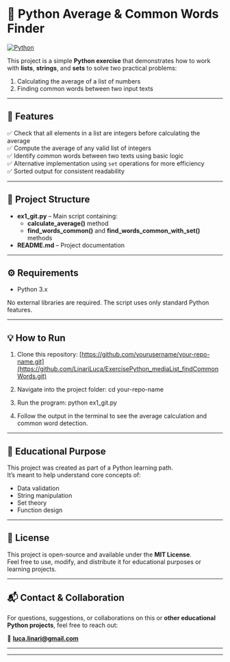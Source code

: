 # 🧮 Python Average & Common Words Finder

[![Python](https://img.shields.io/badge/Python-3.8%2B-blue?logo=python)](https://www.python.org/downloads/)

This project is a simple **Python exercise** that demonstrates how to work with **lists**, **strings**, and **sets** to solve two practical problems:
1. Calculating the average of a list of numbers
2. Finding common words between two input texts

---

## 🚀 Features

✅ Check that all elements in a list are integers before calculating the average  
✅ Compute the average of any valid list of integers  
✅ Identify common words between two texts using basic logic  
✅ Alternative implementation using `set` operations for more efficiency  
✅ Sorted output for consistent readability  

---

## 📂 Project Structure

- **ex1_git.py** – Main script containing:
  - **calculate_average()** method
  - **find_words_common()** and **find_words_common_with_set()** methods
- **README.md** – Project documentation

---

## ⚙️ Requirements

- Python 3.x

No external libraries are required. The script uses only standard Python features.

---

## 💡 How to Run 

1. Clone this repository: [https://github.com/yourusername/your-repo-name.git](https://github.com/LinariLuca/ExercisePython_mediaList_findCommonWords.git)

2. Navigate into the project folder: cd your-repo-name

3. Run the program: python ex1_git.py

4. Follow the output in the terminal to see the average calculation and common word detection.

---

## 🧠 Educational Purpose

This project was created as part of a Python learning path.  
It’s meant to help understand core concepts of:
- Data validation
- String manipulation
- Set theory
- Function design

---

## 📄 License

This project is open-source and available under the **MIT License**.  
Feel free to use, modify, and distribute it for educational purposes or learning projects.

---

## 📬 Contact & Collaboration

For questions, suggestions, or collaborations on this or **other educational Python projects**, feel free to reach out:

📧 **luca.linari@gmail.com**

---


---


